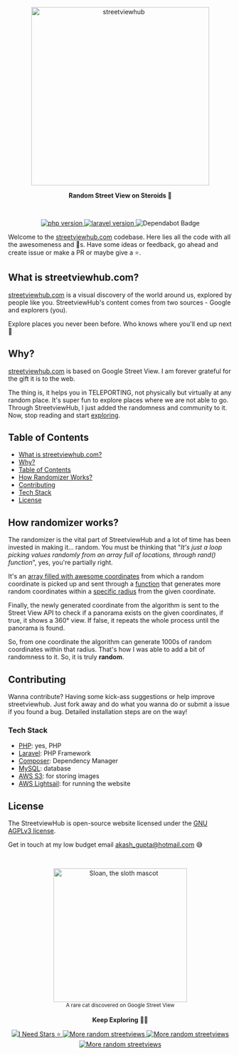 <div align="center">
  <br>
  <img alt="streetviewhub" src="https://eyeshot.s3.amazonaws.com/98sdNXBexqJnt0HqEuAP.png" width="400px">
  
  <strong>Random Street View on Steroids 👀</strong>
</div>
<br>
<p align="center">
  <a href="https://www.php.net/">
    <img src="https://img.shields.io/badge/php-%5E7.2.0-blue" alt="php version">
  </a>
  <a href="https://www.laravel.com">
    <img src="https://img.shields.io/badge/Laravel-v6.5.2-red" alt="laravel version">
  </a>
  <img src="https://img.shields.io/badge/%F0%9F%A4%96%20Dependabot-enabled-brightgreen" alt="Dependabot Badge">
</p>

Welcome to the [streetviewhub.com](https://streetviewhub.com) codebase. Here lies all the code with all the awesomeness and 🐛s. Have some ideas or feedback, go ahead and create issue or make a PR or maybe give a ⭐.

## What is streetviewhub.com?

[streetviewhub.com](https://streetviewhub.com) is a visual discovery of the world around us, explored by people like you. StreetviewHub's content comes from two sources - Google and explorers (you).

Explore places you never been before. Who knows where you'll end up next 🤩

## Why?

[streetviewhub.com](https://streetviewhub.com) is based on Google Street View. I am forever grateful for the gift it is to the web.

The thing is, it helps you in TELEPORTING, not physically but virtually at any random place. It's super fun to explore places where we are not able to go. Through StreetviewHub, I just added the randomness and community to it. Now, stop reading and start [exploring](https://streetviewhub.com).

## Table of Contents

- [What is streetviewhub.com?](#what-is-streetviewhub)
- [Why?](#why)
- [Table of Contents](#table-of-contents)
- [How Randomizer Works?](#how-randomizer-works)
- [Contributing](#contributing)
- [Tech Stack](#tech-stack)
- [License](#license)

## How randomizer works?
The randomizer is the vital part of StreetviewHub and a lot of time has been invested in making it... random. You must be thinking that "<i>It's just a loop picking values randomly from an array full of locations, through rand() function</i>", yes, you're partially right.

It's an [array filled with awesome coordinates](https://github.com/actuallyakash/StreetviewHub/blob/master/public/js/index.js#L253) from which a random coordinate is picked up and sent through a [function](https://github.com/actuallyakash/StreetviewHub/blob/master/public/js/index.js#L224) that generates more random coordinates within a [specific radius](https://jsfiddle.net/actuallyakash/putxLv39/latest/) from the given coordinate.

Finally, the newly generated coordinate from the algorithm is sent to the Street View API to check if a panorama exists on the given coordinates, if true, it shows a 360° view. If false, it repeats the whole process until the panorama is found.

So, from one coordinate the algorithm can generate 1000s of random coordinates within that radius. That's how I was able to add a bit of randomness to it.  So, it is truly <b>random</b>.

## Contributing

Wanna contribute? Having some kick-ass suggestions or help improve streetviewhub.
Just fork away and do what you wanna do or submit a issue if you found a bug. Detailed installation steps are on the way!

### Tech Stack

- [PHP](https://php.net/): yes, PHP
- [Laravel](https://laravel.com): PHP Framework
- [Composer](https://getcomposer.org/): Dependency Manager
- [MySQL](https://www.mysql.com/): database
- [AWS S3](https://aws.amazon.com/s3/): for storing images
- [AWS Lightsail](https://aws.amazon.com/lightsail/): for running the website

## License

The StreetviewHub is open-source website licensed under the [GNU AGPLv3 license](https://opensource.org/licenses/AGPL-3.0).

Get in touch at my low budget email akash_gupta@hotmail.com 😅

<br>

<p align="center">
  <img alt="Sloan, the sloth mascot" width="300px" src="https://eyeshot.s3.amazonaws.com/google-sv-cat.jpg">
  <br>
  <small> A rare cat discovered on Google Street View</small>
  <br><br>
  <strong>Keep Exploring</strong> 🚶‍♂️
  <div align="center">
    <a href="https://github.com/actuallyakash/streetviewhub">
      <img src="https://img.shields.io/github/stars/actuallyakash/streetviewhub?style=social" alt="I Need Stars ⭐">
    </a>
    <a href="https://twitter.com/intent/follow?screen_name=streetviewhub">
      <img src="https://img.shields.io/twitter/follow/streetviewhub?label=Follow&style=social" alt="More random streetviews">
    </a>
    <a target="_blank" href="https://facebook.com/streetviewhub">
      <img src="https://img.shields.io/badge/%F0%9F%91%8D-Facebook-blue" alt="More random streetviews">
    </a>
    <a target="_blank" href="https://streetviewhub.tumblr.com/">
      <img src="https://img.shields.io/badge/%F0%9F%91%8B-Tumblr-lightgrey" alt="More random streetviews">
    </a>
  </div>
</p>
